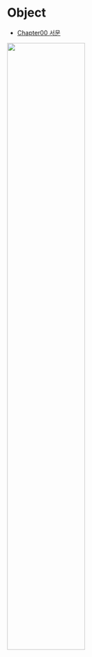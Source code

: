 # Object

- [Chapter00 서문](/src/readme/readme00.md)

<img src="http://image.yes24.com/goods/74219491/800x0" width="60%">